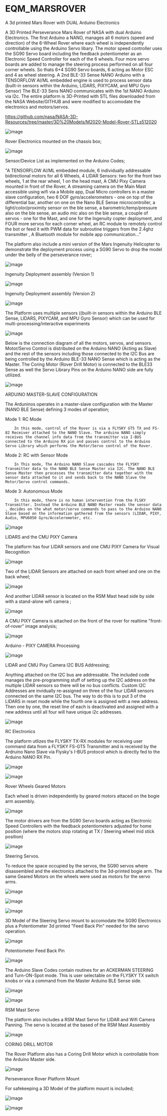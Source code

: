# EQM_MARSROVER
A 3d printed Mars Rover with DUAL Arduino Electronics

A 3D Printed Perseverance Mars Rover of NASA with dual Arduino Electronics.  The first Arduino a NANO, manages all 6 motors (speed and direction) of the 6-Wheel Rover where each wheel is independently controllable using the Arduino Servo libary. The motor speed controller uses the SG90 Servo board including the feedback potentiometer as an Electronic Speed Controller for each of the 6 wheels. Four more servo boards are added to manage the steering process performed on  all four corner wheels. So thats 6+4 SG90 Servo boards, 6 acting as Motor ESC and 4 as wheel steering. A 2nd BLE-33 Sense NANO Arduino with a TENSORFLOW AI/ML embedded engine  is used to process sensor data (built-in sensors within the Arduino, LIDARS, PIXYCAM, and MPU Gyro Sensor) The BLE-33 Sens NANO communicates with the 1st NANO Arduino via I2c. The entire platform is 3D-Printed with STL files downloaded from the NASA Website/GITHUB and were modified to accomodate the electronics and motors/servos. 

https://github.com/nasa/NASA-3D-Resources/tree/master/3D%20Models/M2020-Model-Rover-STLs512020


![image](https://github.com/EQMOD/EQM_MARSROVER/assets/29789200/4328c751-df54-4b1c-b8ee-8e21aec6d2a7)

Rover Electronics mounted on the chassis box;

![image](https://github.com/EQMOD/EQM_MARSROVER/assets/29789200/a5ada5ea-b615-42ef-a220-6cf891e21b46)

Sensor/Device List as implemented on the Arduino Codes;

"A TENSORFLOW AI/ML embedded module, 6 individually addressable bidirectional motors for all 6 Wheels, 4 LIDAR Sensors: two for the front two wheels, 1 at the rear wheel, 1 on the head mast, A CMU Pixy Camera mounted in front of the Rover, A streaming camera on the Main Mast accessible using wifi via a Mobile app, Dual Micro controllers in a master slave configuration,  two  6 DOF gyro/accelerometers - one on top of the differential bar, another on one on the Nano BLE Sense microcontroller, a light/color/proximity sensor on the ble sense, a barometric/temp/pressure also on the ble sense, an audio mic also on the ble sense, a couple of servos - one for the Mast, and one for the Ingenuity copter deployment, and FOUR more servos for each corner wheel, an RC module to remotely control the bot or feed it with PWM data for subroutine triggers  from the 2.4ghz transmitter , A Bluetooth module for mobile app communication..."


The platform also include a mini version of the Mars Ingenuity Helicopter to demonstrate the deployment process using a SG90 Servo to drop the model under the belly of the perseverance rover;

![image](https://github.com/EQMOD/EQM_MARSROVER/assets/29789200/79b43e7b-d5b3-4601-8570-b12e8613e1d1)

Ingenuity Deployment assembly  (Version 1)

![image](https://github.com/EQMOD/EQM_MARSROVER/assets/29789200/6351f5d2-54e2-4c00-9d4d-262704d052c5)

Ingenuity Deployment assembly  (Version 2)

![image](https://github.com/EQMOD/EQM_MARSROVER/assets/29789200/df9eada2-5fa6-46ed-8619-a233e9c0022b)


The Platform uses multiple sensors ((built-in sensors within the Arduino BLE Sense, LIDARS, PIXYCAM, and MPU Gyro Sensor) which can be used for multi-processing/interactive experiments

![image](https://github.com/EQMOD/EQM_MARSROVER/assets/29789200/b5dcec39-2dc2-437f-a3ca-f72d1ef5a5eb)


Below is the connection diagram of all the motors, servos, and sensors. Motor/Servo Control is distributed on the Arduino NANO (Acting as Slave) and the rest of the sensors including those connected to the I2C Bus are being controlled by the Arduino BLE-33 NANO Sense which is acting as the Master.  The Coring Motor (Rover Drill Motor) is connected to the BLE33 Sense as well the Servo Library Pins on the Arduino NANO side are fully utilized.

![image](https://github.com/EQMOD/EQM_MARSROVER/assets/29789200/ccd82e18-4e66-4d5c-bb15-5850c47467ab)



ARDUINO MASTER-SLAVE CONFIGURATION

The Arduninos operates in a master-slave configuration with the Master (NANO BLE Sense) defining 3 modes of operation;

Mode 1: RC Mode

        In this mode, control of the Rover is via a FLYSKY GT5 TX and FS-82 Receiver attached to the NANO Slave. The arduino NANO simply receives the channel info data from the transmitter via I-BUS connected to the Arduino RX pin and passes control to the Arduino Servo Library which performs the Motor/Servo control of the Rover.

Mode 2: RC with Sensor Mode

        In This mode, The Arduino NANO Slave cascades the FLYSKY Transmitter data to the NANO BLE Sense Master via I2C. The NANO BLE Sense Master then processes the transmitter data together with the sensor data attached to it and sends back to the NANO Slave the Motor/Servo control commands.
        
Mode 3: Autonomous Mode

        In this mode, there is no human intervention from the FLSKY Transmitter. Instead the Arduino BLE NANO Master reads the sensor data , decides on the what motor/servo commands to pass to the Arduino NANO Slave based on the information gathered from the sensors (LIDAR, PIXY, Audio, MPU6050 Gyro/Accelerometer, etc.


![image](https://github.com/EQMOD/EQM_MARSROVER/assets/29789200/4f3efcbb-e6b2-4392-8def-7a0c5cb85eeb)


LIDARS and the CMU PIXY Camera

The platform has four LIDAR sensors and one CMU PIXY Camera for Visual Recognition

![image](https://github.com/EQMOD/EQM_MARSROVER/assets/29789200/6f479b8b-03a4-46ec-9c55-92a704540526)

Two of the LIDAR Sensors are attached on each front wheel and one on the back wheel;

![image](https://github.com/EQMOD/EQM_MARSROVER/assets/29789200/702ff8fd-c07d-44d7-92da-44afd81b931b)

And another LIDAR sensor is located on the RSM Mast head side by side with a stand-alone wifi camera ;

![image](https://github.com/EQMOD/EQM_MARSROVER/assets/29789200/32e32e55-f442-497a-bd93-60bd3ce435c4)

A CMU PIXY Camera is attached on the front of the rover for realtime "front-of-rover" image analysis;

![image](https://github.com/EQMOD/EQM_MARSROVER/assets/29789200/8d61770e-5f0d-4a02-8d5b-9912a3dd4130)

Arduino - PIXY CAMERA Processing

![image](https://github.com/EQMOD/EQM_MARSROVER/assets/29789200/8d23974c-3e57-4073-850f-e0413a448563)

LIDAR and CMU Pixy Camera I2C BUS Addressing;

Anything attached on the I2C bus are addressable. The included code manages the pre-programming stuff of setting up the I2C address on the multiple LIDAR sensors so there will be no bus conflicts. Custom I2C Addresses are invidually re-assigned on three of the four LIDAR sensors connected on the same I2C bus. The way to do this is to put 3 of the LIDARS in reset
mode while the fourth one is assigned with a new address. Then one by one, the reset line of each is deactivated and assigned with a new address until all four will have unique i2c
addresses.

![image](https://github.com/EQMOD/EQM_MARSROVER/assets/29789200/fbca01ad-cfc3-45f9-81b4-4de3b7c4f917)



RC Electronics

The platform utlizes the FLYSKY TX-RX modules for receiving user command data from a FLYSKY FS-GT5 Transmitter and is received by the Ardruino Nano Slave via Flysky's I-BUS protocol which is directly fed to the Arduino NANO RX Pin.


![image](https://github.com/EQMOD/EQM_MARSROVER/assets/29789200/be19a366-b1a7-445b-8527-a3817f2438f4)


![image](https://github.com/EQMOD/EQM_MARSROVER/assets/29789200/70fd4236-a379-401d-a45a-9f005ba30900)


Rover Wheels Geared Motors

Each wheel is driven independently by geared motors attaced on the bogie arm assembly.

![image](https://github.com/EQMOD/EQM_MARSROVER/assets/29789200/cfda113e-3f94-4ccc-8b49-5045ec8c9d28)

The motor drivers are from the SG90 Servo boards acting as Electronic Speed Controllers with the feedback potentiometers adjusted for home position (where the motors stop rotating at TX / Steering wheel mid stick position)

![image](https://github.com/EQMOD/EQM_MARSROVER/assets/29789200/d2f1dbe1-41c6-468d-8b2d-bcc20d1cbefe)



Steering Servos. 

To reduce the space occupied by the servos, the SG90 servos where disassembled and the electronics attached to the 3d-printed bogie arm. The same Geared Motors on the wheels were used as motors for the servo arms.

![image](https://github.com/EQMOD/EQM_MARSROVER/assets/29789200/77acacf9-babd-4d45-926f-62904f1f3a32)


![image](https://github.com/EQMOD/EQM_MARSROVER/assets/29789200/4a9c4fce-a9e6-4535-bd4f-a6fa789cf5eb)


![image](https://github.com/EQMOD/EQM_MARSROVER/assets/29789200/130083e7-f74d-42db-93a0-de14f4cd3aeb)

3D Model of the Steering Servo mount to accomodate the SG90 Electronics plus a Potentiometer 3d printed  "Feed Back Pin" needed for the servo operation.

![image](https://github.com/EQMOD/EQM_MARSROVER/assets/29789200/ea3e3c78-a3fd-4678-a730-b0d8f12466a1)

Potentiometer Feed Back Pin

![image](https://github.com/EQMOD/EQM_MARSROVER/assets/29789200/00af4091-d4cc-4689-963a-aa39be0021de)


The Arduino Slave Codes contain routines for an ACKERMAN STEERING and Turn-ON-Spot mode. This is user selectable
on the FLYSKY TX switch knobs or via a command from the Master Arduino BLE Sense side.


![image](https://github.com/EQMOD/EQM_MARSROVER/assets/29789200/f9499b4f-849d-4779-b474-3a8b41715fa4)

![image](https://github.com/EQMOD/EQM_MARSROVER/assets/29789200/1aadc978-1c46-493b-8ba3-278ca1b731fe)


RSM Mast Servo 

The platform also includes a RSM Mast Servo for LIDAR and Wifi Camera Panning. The servo is located at the based 
of the RSM Mast Assembly

![image](https://github.com/EQMOD/EQM_MARSROVER/assets/29789200/f6a8d47b-11e7-4c0d-ae80-aa4f8c2aa1ac)



CORING DRILL MOTOR

The Rover Platform also has a Coring Drill Motor which is controllable from the Arduino Master side.

![image](https://github.com/EQMOD/EQM_MARSROVER/assets/29789200/5dd0161a-a3f7-4ffa-b78f-cebfd8e45b74)


Perseverance Rover Platform Mount

For safekeeping a 3D Model of the platform mount is included;

![image](https://github.com/EQMOD/EQM_MARSROVER/assets/29789200/fe6b4e7b-3b81-4904-87b5-c4b55c7b6bc1)


![image](https://github.com/EQMOD/EQM_MARSROVER/assets/29789200/63c87e62-6ae6-4682-a861-e0218b946a79)









































